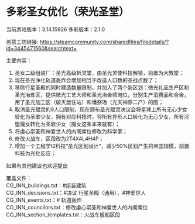 多彩圣女优化（荣光圣堂）
============
当前游戏版本：3.14.15926           多彩版本：2.1.0

创意工坊链接: https://steamcommunity.com/sharedfiles/filedetails/?id=3445471560&searchtext=



主要内容：

1. 圣女二级组装厂：圣光高级祈灵堂，由圣光灵使科技解锁，前置为大教堂；
2. 现在圣光净化轨道轰炸会增加相当于改造人口数的圣战点数了；
3. 移除行星圣殿的同时建造数量限制，并加入了两个新区划：微光礼品生产区和圣光冶炼区，提供微光工艺大师和圣光冶金师岗位，分别生产消费品和合金，用了圣光加工区（破灭居住站）和燔祭场（光天神原二产）的图；
4. 取消圣光赋灵的9人口限制，现在颁布圣光赋灵决议会将星球上所有无心少女转化为圣歌少女，拥有对应科技时，将所有异形人口转化为无心少女，所有淫堕魔女转化为圣歌少女（魔女这条本来就有）；
5. 将虔心崇圣和神爱世人的内阁席位修改为科学家；
6. 修改火战车，区段改为2T4X4L4H4P；
7. 增加一个工程学t2科技“圣光区划设计”，减少50%区划产生的帝国规模，前置科技为光化反应；

如果有其他建议也欢迎提出

覆盖文件：  
CG_INN_buildings.txt：#组装建筑  
CG_INN_decisions.txt：#决议 行星圣殿（通用），#神爱世人  
CG_INN_events.txt：# 轨道轰炸  
CG_INN_councilors.txt：修改虔心崇圣和神爱世人的内阁席位  
CG_INN_section_templates.txt：火战车舰船区段  
